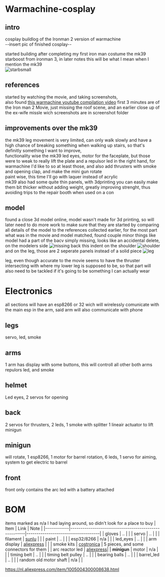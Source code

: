 # Warmachine-cosplay
## intro

cosplay buildlog of the Ironman 2 version of warmachine\
--insert pic of finished cosplay--

started building after completing my first iron man costume the mk39 starboost from ironman 3, in later notes this will be what I mean when I mention the mk39\
![starbsmall](https://github.com/user-attachments/assets/9ffd07ae-8d0a-4b9c-a6c2-8bd42cfad441)

## references

started by watching the movie, and taking screenshots,\
also found [this warmachine youtube compilation video](https://www.youtube.com/watch?v=4aNuh1j124o)
first 3 minutes are of the Iron man 2 Movie, just missing the roof scene, and an earlier close up of the ex-wife missle wich screenshots are in screenshot folder

## improvements over the mk39

the mk39 leg movement is very limited, can only walk slowly and have a high chance of breaking something when walking up stairs, so that's definitly something I want to improve,\
functionality wise the mk39 led eyes, motor for the faceplate, but those were to weak to really lift the plate and a repulsor led in the right hand, 
for warmachine I'd like to so at least those, and also add thrusters with smoke and opening clap, and make the mini gun rotate\
paint wise, this time I'll go with laquer instead of acrylic\
mk39 also had some quite thin panels, with 3dprinting you can easily make them bit thicker without adding weight, greatly improving strenght, thus avoiding trips to the repair booth when used on a con

 ## model

found a close 3d model online, model wasn't made for 3d printing, so will later need to do more work to make sure that they are
started by comparing all details of the model to the references collected earlier, 
for the most part what was in the movie and model matched, found couple minor things like 
model had a part of the bacv simply missing, looks like an accidental delete, on the modelers side
![missing back](https://github.com/user-attachments/assets/6f9cf4a1-4a7b-4e7c-8caa-c7b9e020bc73)
this indent on the shoulder ![shoulder](https://github.com/user-attachments/assets/d70ebb60-4649-4cb3-ba8a-df1b578bbc39)
and on the leg, those are 2 seperate panels instead of a solid piece
![leg](https://github.com/user-attachments/assets/a3d46a9b-93d0-44d9-bc59-048e8a22f843)

leg, even though accurate to the movie seems to have the thruster intersecting with where my lower leg is supposed to be, so that part will also need to be tackled if it's going to be something I can actually wear

# Electronics
all sections will have an esp8266 or 32 wich will wirelessly comunicate with the main esp in the arm, said arm will also communicate with phone
## legs
servo, led, smoke
## arms
1 arm has display with some buttons, this will controll all other 
both arms repulors led, and smoke
## helmet
Led eyes, 2 servos for opening
## back
2 servos for thrusters, 2 leds, 1 smoke with splitter 1 lineair actuator to lift minigun
## minigun
will rotate, 
1 esp8266, 1 motor for barrel rotation, 6 leds, 1 servo for aiming, system to get electric to barrel
## front
front only contains the arc led with a battery attached



# BOM

items marked as n/a I had laying around, so didn't look for a place to buy
| Item       | Link                                                  | Note                                |
|------------|-------------------------------------------------------|-------------------------------------|
| gloves     | ..                                                    |                                     |
| servo      | ..                                                    |                                     |
| filament   | [sunlu](https://www.sunlu.com/en-fr/products/10kg-wholesale-recycled-filament-petg-3d-printer-filament-1kg-roll)                                                  |                                     |
| paint      | ..                                                    |                                     |
| esp32/8266 | n/a                                                   |                                     |
| led_eyes   | ..                                                    |                                     |
| arm display   | [aliexpress](https://nl.aliexpress.com/item/1005007800543502.html) |                     |
| smoke kits | [costronica](https://costronica.com/en-nl/product/costronica-pocket-smoke-toggle) | 5 pieces, and some connectors for them |
| arc reactor led   | [aliexpress](https://www.aliexpress.com/item/1005007582170492.html)|                 |
**minigun**
| motor                | n/a                                    |                                     |
| timing belt          | ..                                     |                                     |
| timing belt pulley   | ..                                     |                                     |
| bearing balls        | ..                                     |                                     |
| barrel_led           | ..                                     |                                     |
| random old motor shaft   | n/a  |                             |


https://nl.aliexpress.com/item/1005004300008638.html





